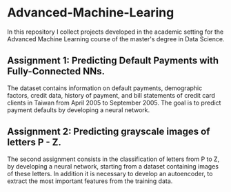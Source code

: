 # Advanced-Machine-Learing
In this repository I collect projects developed in the academic setting for the Advanced Machine Learning course of the master's degree in Data Science.

## Assignment 1: Predicting Default Payments with Fully-Connected NNs.
The dataset contains information on default payments, demographic factors, credit data, history of payment, and bill statements of credit card clients in Taiwan from April 2005 to September 2005. The goal is to predict payment defaults by developing a neural network.

## Assignment 2: Predicting grayscale images of letters P - Z.
The second assignment consists in the classification of letters from P to Z, by developing a neural network, starting from a dataset containing images of these letters. In addition it is necessary to develop an autoencoder, to extract the most important features from the training data.
